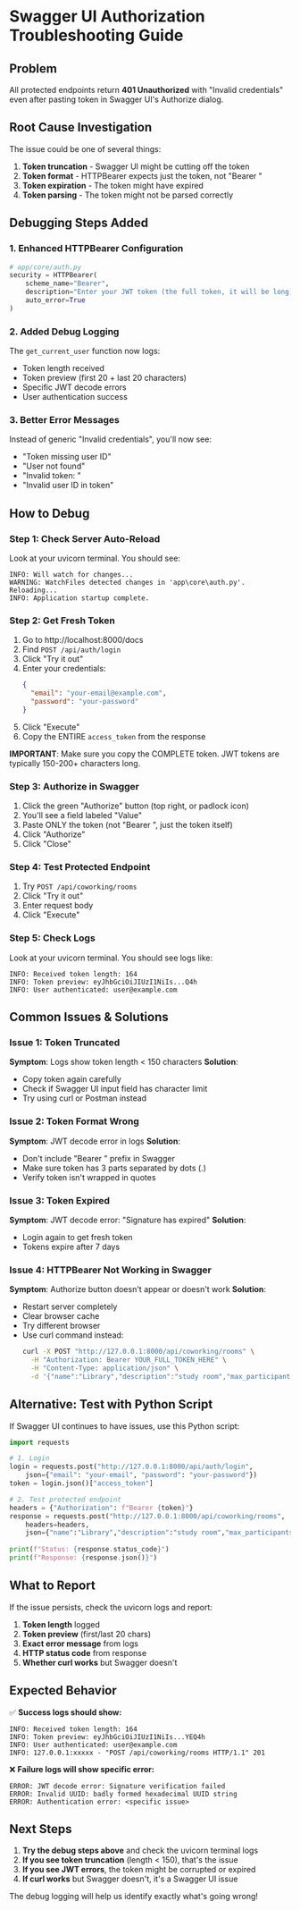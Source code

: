 # Swagger UI Authorization Troubleshooting Guide

## Problem
All protected endpoints return **401 Unauthorized** with "Invalid credentials" even after pasting token in Swagger UI's Authorize dialog.

## Root Cause Investigation

The issue could be one of several things:
1. **Token truncation** - Swagger UI might be cutting off the token
2. **Token format** - HTTPBearer expects just the token, not "Bearer <token>"
3. **Token expiration** - The token might have expired
4. **Token parsing** - The token might not be parsed correctly

## Debugging Steps Added

### 1. Enhanced HTTPBearer Configuration
```python
# app/core/auth.py
security = HTTPBearer(
    scheme_name="Bearer",
    description="Enter your JWT token (the full token, it will be long)",
    auto_error=True
)
```

### 2. Added Debug Logging
The `get_current_user` function now logs:
- Token length received
- Token preview (first 20 + last 20 characters)
- Specific JWT decode errors
- User authentication success

### 3. Better Error Messages
Instead of generic "Invalid credentials", you'll now see:
- "Token missing user ID"
- "User not found"
- "Invalid token: <specific JWT error>"
- "Invalid user ID in token"

## How to Debug

### Step 1: Check Server Auto-Reload
Look at your uvicorn terminal. You should see:
```
INFO: Will watch for changes...
WARNING: WatchFiles detected changes in 'app\core\auth.py'. Reloading...
INFO: Application startup complete.
```

### Step 2: Get Fresh Token
1. Go to http://localhost:8000/docs
2. Find `POST /api/auth/login`
3. Click "Try it out"
4. Enter your credentials:
   ```json
   {
     "email": "your-email@example.com",
     "password": "your-password"
   }
   ```
5. Click "Execute"
6. Copy the ENTIRE `access_token` from the response

**IMPORTANT**: Make sure you copy the COMPLETE token. JWT tokens are typically 150-200+ characters long.

### Step 3: Authorize in Swagger
1. Click the green "Authorize" button (top right, or padlock icon)
2. You'll see a field labeled "Value"
3. Paste ONLY the token (not "Bearer <token>", just the token itself)
4. Click "Authorize"
5. Click "Close"

### Step 4: Test Protected Endpoint
1. Try `POST /api/coworking/rooms`
2. Click "Try it out"
3. Enter request body
4. Click "Execute"

### Step 5: Check Logs
Look at your uvicorn terminal. You should see logs like:
```
INFO: Received token length: 164
INFO: Token preview: eyJhbGciOiJIUzI1NiIs...Q4h
INFO: User authenticated: user@example.com
```

## Common Issues & Solutions

### Issue 1: Token Truncated
**Symptom**: Logs show token length < 150 characters
**Solution**: 
- Copy token again carefully
- Check if Swagger UI input field has character limit
- Try using curl or Postman instead

### Issue 2: Token Format Wrong
**Symptom**: JWT decode error in logs
**Solution**:
- Don't include "Bearer " prefix in Swagger
- Make sure token has 3 parts separated by dots (.)
- Verify token isn't wrapped in quotes

### Issue 3: Token Expired
**Symptom**: JWT decode error: "Signature has expired"
**Solution**:
- Login again to get fresh token
- Tokens expire after 7 days

### Issue 4: HTTPBearer Not Working in Swagger
**Symptom**: Authorize button doesn't appear or doesn't work
**Solution**:
- Restart server completely
- Clear browser cache
- Try different browser
- Use curl command instead:
  ```bash
  curl -X POST "http://127.0.0.1:8000/api/coworking/rooms" \
    -H "Authorization: Bearer YOUR_FULL_TOKEN_HERE" \
    -H "Content-Type: application/json" \
    -d '{"name":"Library","description":"study room","max_participants":10,"color":"blue"}'
  ```

## Alternative: Test with Python Script

If Swagger UI continues to have issues, use this Python script:

```python
import requests

# 1. Login
login = requests.post("http://127.0.0.1:8000/api/auth/login", 
    json={"email": "your-email", "password": "your-password"})
token = login.json()["access_token"]

# 2. Test protected endpoint
headers = {"Authorization": f"Bearer {token}"}
response = requests.post("http://127.0.0.1:8000/api/coworking/rooms",
    headers=headers,
    json={"name":"Library","description":"study room","max_participants":10,"color":"blue"})
    
print(f"Status: {response.status_code}")
print(f"Response: {response.json()}")
```

## What to Report

If the issue persists, check the uvicorn logs and report:
1. **Token length** logged
2. **Token preview** (first/last 20 chars)
3. **Exact error message** from logs
4. **HTTP status code** from response
5. **Whether curl works** but Swagger doesn't

## Expected Behavior

✅ **Success logs should show:**
```
INFO: Received token length: 164
INFO: Token preview: eyJhbGciOiJIUzI1NiIs...YEQ4h
INFO: User authenticated: user@example.com
INFO: 127.0.0.1:xxxxx - "POST /api/coworking/rooms HTTP/1.1" 201
```

❌ **Failure logs will show specific error:**
```
ERROR: JWT decode error: Signature verification failed
ERROR: Invalid UUID: badly formed hexadecimal UUID string
ERROR: Authentication error: <specific issue>
```

## Next Steps

1. **Try the debug steps above** and check the uvicorn terminal logs
2. **If you see token truncation** (length < 150), that's the issue
3. **If you see JWT errors**, the token might be corrupted or expired
4. **If curl works** but Swagger doesn't, it's a Swagger UI issue

The debug logging will help us identify exactly what's going wrong!
